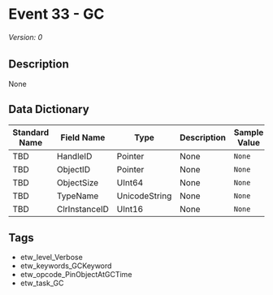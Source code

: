 # Event 33 - GC
###### Version: 0

## Description
None

## Data Dictionary
|Standard Name|Field Name|Type|Description|Sample Value|
|---|---|---|---|---|
|TBD|HandleID|Pointer|None|`None`|
|TBD|ObjectID|Pointer|None|`None`|
|TBD|ObjectSize|UInt64|None|`None`|
|TBD|TypeName|UnicodeString|None|`None`|
|TBD|ClrInstanceID|UInt16|None|`None`|

## Tags
* etw_level_Verbose
* etw_keywords_GCKeyword
* etw_opcode_PinObjectAtGCTime
* etw_task_GC
